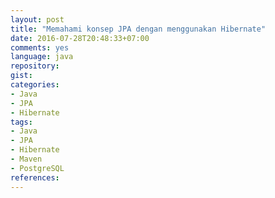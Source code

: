 ```yaml
---
layout: post
title: "Memahami konsep JPA dengan menggunakan Hibernate"
date: 2016-07-28T20:48:33+07:00
comments: yes
language: java
repository:
gist:
categories:
- Java
- JPA
- Hibernate
tags:
- Java
- JPA
- Hibernate
- Maven
- PostgreSQL
references:
---
```

